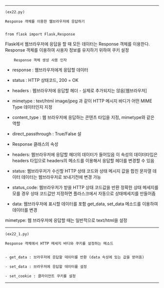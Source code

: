 ------------------------------------------------------------------------------------------------------------

    (ex22.py)

    Response 객체를 이용한 웹브라우저에 응답하기


    from flask import Flask,Response

Flask에서 웹브라우저에 응답을 할 때 모든 데이터는 Response 객체를 이용한다.
Response 객체를 이용하여 사용자 정보를 유지하기 위하여 쿠키 설정


        Response 객체 생성 사용 인자

 - response : 웹브라우저에게 응답할 데이터

 - status : HTTP 상태코드, 200 = OK 

 - headers : 웹브라우저에 응답할 헤더 - 실제로 추가되지는 않음[웹브라우저]

 - mimetype : text/html image/jpeg 과 같이 HTTP 메시지 바디가 어떤  MIME Type 데이터인지 지정

 - content_type : 웹 브라우저에 응답하는 콘텐츠 타입을 지정, mimetype와 같은 역할

 - direct_passthrough : True/False 설

 - Response 클래스의 속성

 - headers: 웹브라우저에 응답할 헤더의 데이터가 들어있음
             이 속성의 데이터타입은 headers 타입으로
             headers의 메소드를 이용해서 응답할 헤더를 변경할 수 있음
             

 - status: 웹브라우저가 수신할 HTTP 상태 코드와 상태 메시지 값을 합친 문자열 데이터
            데이터는 웹브라우저로 보내기전에 변경 가능

 - status_code: 웹브라우저가 받을 HTTP 상태 코드값을 반환 정확한 상태 메세지를 모를 경우
                 상태 코드값만 지정하면 플라스크에서 자동으로 상태메세지를 만들어줌

 - data: 웹브라우저에 표시할 데이터를 포함 get_data, set_data 메소드를 이용하여 데이터를 변경

 mimetype: 웹 브라우저에 응답할 때는 일반적으로 text/html을 설정

 ------------------------------------------------------------------------------------------------------------

    (ex22_1.py)
    
    Response 객체에서 HTTP 메세지 바디와 쿠키를 설정하는 메소드


    - get_data : 브라우저에 응답할 데이터를 반환 (data 속성에 있는 값을 얻어옴)

    - set_data : 브라우저에 응답할 데이터를 설정

    - set_cookie : 클라이언트 쿠키를 설정


 ------------------------------------------------------------------------------------------------------------